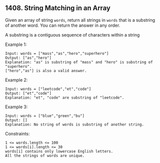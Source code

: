 ## 1408. String Matching in an Array

Given an array of string `words`, return all strings in `words` that is a substring of another word. You can return the answer in any order.

A substring is a contiguous sequence of characters within a string

Example 1:

```
Input: words = ["mass","as","hero","superhero"]
Output: ["as","hero"]
Explanation: "as" is substring of "mass" and "hero" is substring of "superhero".
["hero","as"] is also a valid answer.
```

Example 2:

```
Input: words = ["leetcode","et","code"]
Output: ["et","code"]
Explanation: "et", "code" are substring of "leetcode".
```

Example 3:

```
Input: words = ["blue","green","bu"]
Output: []
Explanation: No string of words is substring of another string.
```

Constraints:

```
1 <= words.length <= 100
1 <= words[i].length <= 30
words[i] contains only lowercase English letters.
All the strings of words are unique.
```
